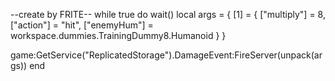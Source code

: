 --create by FRITE--
while true do wait()
local args = {
    [1] = {
        ["multiply"] = 8,
        ["action"] = "hit",
        ["enemyHum"] = workspace.dummies.TrainingDummy8.Humanoid
    }
}

game:GetService("ReplicatedStorage").DamageEvent:FireServer(unpack(args))
end
